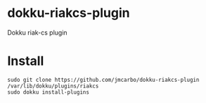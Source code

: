 dokku-riakcs-plugin
===================

Dokku riak-cs plugin

# Install

```
sudo git clone https://github.com/jmcarbo/dokku-riakcs-plugin /var/lib/dokku/plugins/riakcs
sudo dokku install-plugins
```


